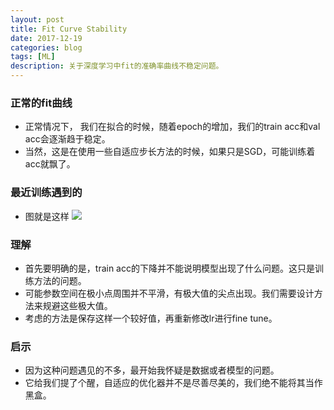 ```yaml
---
layout: post
title: Fit Curve Stability
date: 2017-12-19
categories: blog
tags: [ML]
description: 关于深度学习中fit的准确率曲线不稳定问题。
---
```


### 正常的fit曲线
* 正常情况下， 我们在拟合的时候，随着epoch的增加，我们的train acc和val acc会逐渐趋于稳定。
* 当然，这是在使用一些自适应步长方法的时候，如果只是SGD，可能训练着acc就飘了。

### 最近训练遇到的
* 图就是这样
![](https://raw.githubusercontent.com/zkm670541684/zkm670541684.github.io/master/assets/image/fcs_1.png )

### 理解
* 首先要明确的是，train acc的下降并不能说明模型出现了什么问题。这只是训练方法的问题。
* 可能参数空间在极小点周围并不平滑，有极大值的尖点出现。我们需要设计方法来规避这些极大值。
* 考虑的方法是保存这样一个较好值，再重新修改lr进行fine tune。

### 启示
* 因为这种问题遇见的不多，最开始我怀疑是数据或者模型的问题。
* 它给我们提了个醒，自适应的优化器并不是尽善尽美的，我们绝不能将其当作黑盒。
